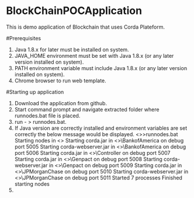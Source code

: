# BlockChainPOCApplication
This is demo application of Blockchain that uses Corda Plateform.

#Prerequisites
1. Java 1.8.x for later must be installed on system.
2. JAVA_HOME environment must be set with Java 1.8.x (or any later version installed on system).
3. PATH environment variable must include Java 1.8.x (or any later version installed on system).
4. Chrome browser to run web template.

#Starting up application
1. Download the application from github.
2. Start command prompt and navigate extracted folder where runnodes.bat file is placed.
3. run - > runnodes.bat.
4. If Java version are correctly installed and environment variables are set correctly the below message would be displayed.
<<location>>>runnodes.bat
Starting nodes in <<location>>
Starting corda.jar in <<location>>\BankofAmerica on debug port 5005
Starting corda-webserver.jar in <<location>>\BankofAmerica on debug port 5006
Starting corda.jar in <<location>>\Controller on debug port 5007
Starting corda.jar in <<location>>\Genpact on debug port 5008
Starting corda-webserver.jar in <<location>>\Genpact on debug port 5009
Starting corda.jar in <<location>>\JPMorganChase on debug port 5010
Starting corda-webserver.jar in <<location>>\JPMorganChase on debug port 5011
Started 7 processes
Finished starting nodes
5.  

